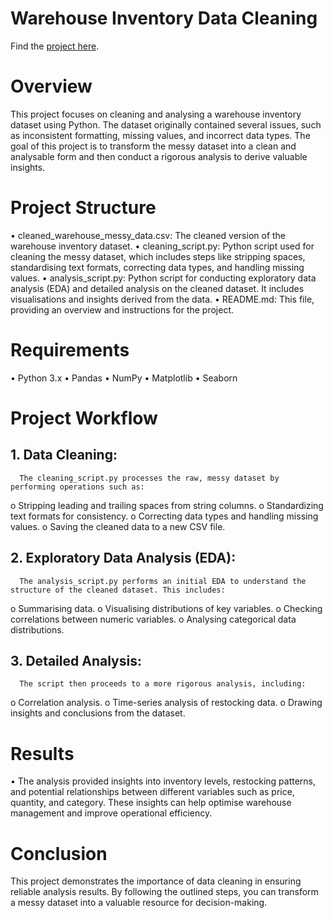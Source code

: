 # Warehouse Inventory Data Cleaning

Find the [project here](https://eyowhite.com/how-to-clean-a-messy-warehouse-data-using-python-a-step-by-step-tutorial/).

# Overview
This project focuses on cleaning and analysing a warehouse inventory dataset using Python. The dataset originally contained several issues, such as inconsistent formatting, missing values, and incorrect data types. The goal of this project is to transform the messy dataset into a clean and analysable form and then conduct a rigorous analysis to derive valuable insights.

# Project Structure
•	cleaned_warehouse_messy_data.csv: The cleaned version of the warehouse inventory dataset.
•	cleaning_script.py: Python script used for cleaning the messy dataset, which includes steps like stripping spaces, standardising text formats, correcting data types, and handling missing values.
•	analysis_script.py: Python script for conducting exploratory data analysis (EDA) and detailed analysis on the cleaned dataset. It includes visualisations and insights derived from the data.
•	README.md: This file, providing an overview and instructions for the project.

# Requirements
•	Python 3.x
•	Pandas
•	NumPy
•	Matplotlib
•	Seaborn

# Project Workflow

## 1.	Data Cleaning: 
      The cleaning_script.py processes the raw, messy dataset by performing operations such as:
o	Stripping leading and trailing spaces from string columns.
o	Standardizing text formats for consistency.
o	Correcting data types and handling missing values.
o	Saving the cleaned data to a new CSV file.

## 2.	Exploratory Data Analysis (EDA): 
      The analysis_script.py performs an initial EDA to understand the structure of the cleaned dataset. This includes:
o	Summarising data.
o	Visualising distributions of key variables.
o	Checking correlations between numeric variables.
o	Analysing categorical data distributions.

## 3.	Detailed Analysis: 
      The script then proceeds to a more rigorous analysis, including:
o	Correlation analysis.
o	Time-series analysis of restocking data.
o	Drawing insights and conclusions from the dataset.

# Results
•	The analysis provided insights into inventory levels, restocking patterns, and potential relationships between different variables such as price, quantity, and category. These insights can help optimise warehouse management and improve operational efficiency.

# Conclusion
This project demonstrates the importance of data cleaning in ensuring reliable analysis results. By following the outlined steps, you can transform a messy dataset into a valuable resource for decision-making.

